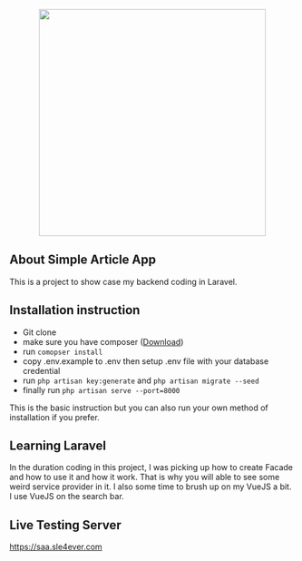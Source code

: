 <p align="center"><img src="https://res.cloudinary.com/dtfbvvkyp/image/upload/v1566331377/laravel-logolockup-cmyk-red.svg" width="400"></p>


## About Simple Article App

This is a project to show case my backend coding in Laravel.

## Installation instruction

- Git clone
- make sure you have composer ([Download](https://getcomposer.org/download/))
- run ```comopser install```
- copy .env.example to .env then setup .env file with your database credential
- run ```php artisan key:generate``` and ```php artisan migrate --seed```
- finally run ```php artisan serve --port=8000```

This is the basic instruction but you can also run your own method of installation if you prefer. 

## Learning Laravel

In the duration coding in this project, I was picking up how to create Facade and how to use it and how it work. That is why you will able to see some weird service provider in it. I also some time to brush up on my VueJS a bit. I use VueJS on the search bar. 

## Live Testing Server
https://saa.sle4ever.com
